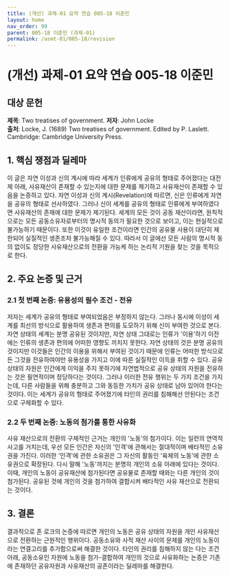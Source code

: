 ```yaml
---
title: (개선) 과제-01 요약 연습 005-18 이준민
layout: home
nav_order: 99
parent: 005-18 이준민 (과제-01)
permalink: /asmt-01/005-18/revision
---
```


# (개선) 과제-01 요약 연습 005-18 이준민 


## 대상 문헌
**제목**: Two treatises of government.
**저자**: John Locke  
**출처**: Locke, J. (1689) Two treatises of government. Edited by P. Laslett. Cambridge: Cambridge University Press.

## 1. 핵심 쟁점과 딜레마  
 이 글은 자연 이성과 신의 계시에 따라 세계가 인류에게 공유의 형태로 주어졌다는 대전제 아래, 사유재산이 존재할 수 있는지에 대한 문제를 제기하고 사유재산이 존재할 수 있음을 논증하고 있다. 자연 이성과 신의 계시(Revelation)에 따르면, 신은 인류에게 자연을 공유의 형태로 선사하였다. 그러나 신이 세계를 공유의 형태로 인류에게 부여하였다면 사유재산의 존재에 대한 문제가 제기된다. 세계의 모든 것이 공동 재산이라면, 원칙적으로는 모든 공동소유자로부터의 명시적 동의가 필요한 것으로 보이고, 이는 현실적으로 불가능하기 때문이다. 또한 이것이 유일한 조건이라면 인간의 공유물 사용이 대단히 제한되어 실질적인 생존조차 불가능해질 수 있다. 따라서 이 글에선 모든 사람의 명시적 동의 없이도 정당한 사유재산으로의 전환을 가능케 하는 논리적 기원을 찾는 것을 목적으로 한다.

## 2. 주요 논증 및 근거  

### 2.1 첫 번째 논증: 유용성의 필수 조건 - 전유
 저자는 세계가 공유의 형태로 부여되었음은 부정하지 않는다. 그러나 동시에 이성이 세계를 최선의 방식으로 활용하여 생존과 편의를 도모하기 위해 신이 부여한 것으로 본다. 자연 상태의 세계는 분명 공유된 것이지만, 자연 상태 그대로는 인류가 '이용'하기 이전에는 인류의 생존과 편의에 어떠한 영향도 끼치지 못한다. 자연 상태의 것은 분명 공유의 것이지만 이것들은 인간의 이용을 위해서 부여된 것이기 때문에 인류는 어떠한 방식으로든 그것을 전유하여야만 유용성을 가지고 이에 따른 실질적인 이득을 취할 수 있다. 공유 상태의 자원은 인간에게 이익을 주지 못하기에 자연법적으로 공유 상태의 자원을 전유하는 것은 필연적이며 정당하다는 것이다. 그러나 이러한 전유 행위는 두 가지 조건을 가지는데, 다른 사람들을 위해 충분하고 그와 동등한 가치가 공유 상태로 남아 있어야 한다는 것이다. 이는 세계가 공유의 형태로 주어졌기에 타인의 권리를 침해해선 안된다는 조건으로 구체화할 수 있다.

### 2.2 두 번째 논증: 노동의 첨가를 통한 사유화
 사유 재산으로의 전환의 구체적인 근거는 개인의 '노동'의 첨가이다. 이는 일련의 연역적 사고를 거치는데, 우선 모든 인간은 자신의 '인격'에 관해서는 절대적이며 배타적인 소유권을 가진다. 이러한 '인격'에 관한 소유권은 그 자신의 활동인 '육체의 노동'에 관한 소유권으로 확장된다. 다시 말해 '노동'까지는 분명히 개인의 소유 아래에 있다는 것이다. 이때, 개인의 노동이 공유재산에 첨가된다면 공유물로 존재할 때와는 다른 개인의 것이 첨가된다. 공유된 것에 개인의 것을 첨가하여 결합시켜 배타적인 사유 재산으로 전환되는 것이다.

## 3. 결론  
 결과적으로 존 로크의 논증에 따르면 개인의 노동은 공유 상태의 자원을 개인 사유재산으로 전환하는 근원적인 행위이다. 공동소유와 사적 재산 사이의 문제를 개인의 노동이라는 연결고리를 추가함으로써 해결한 것이다. 타인의 권리를 침해하지 않는 다는 조건 아래, 공동소유인 자원에 노동을 첨가-결합하여 개인의 것으로 사유화하는 논증은 기존에 존재하던 공유자원과 사유재산의 공존이라는 딜레마를 해결한다.